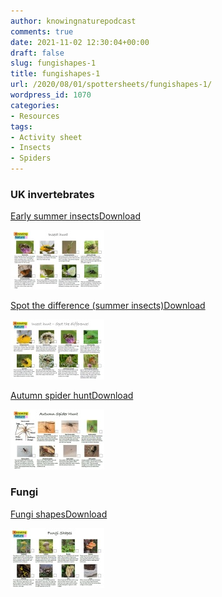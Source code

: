 ```yaml
---
author: knowingnaturepodcast
comments: true
date: 2021-11-02 12:30:04+00:00
draft: false
slug: fungishapes-1
title: fungishapes-1
url: /2020/08/01/spottersheets/fungishapes-1/
wordpress_id: 1070
categories:
- Resources
tags:
- Activity sheet
- Insects
- Spiders
---
```


### UK invertebrates

[Early summer insects](https://knowingnaturepodcast.files.wordpress.com/2020/08/insect-hunt-2020-06-29.pdf)[Download](https://knowingnaturepodcast.files.wordpress.com/2020/08/insect-hunt-2020-06-29.pdf)

![](insecthunt-early-summer.jpg)

[Spot the difference (summer insects)](https://knowingnaturepodcast.files.wordpress.com/2020/08/insect-hunt-2020-07-13.pdf)[Download](https://knowingnaturepodcast.files.wordpress.com/2020/08/insect-hunt-2020-07-13.pdf)

![](insecthunt-spot-the-difference.jpg)

[Autumn spider hunt](https://knowingnaturepodcast.files.wordpress.com/2021/10/2021-10-13-autumn-spider-hunt-2.pdf)[Download](https://knowingnaturepodcast.files.wordpress.com/2021/10/2021-10-13-autumn-spider-hunt-2.pdf)

![](spotter-sheets-1.jpg)

### Fungi

[Fungi shapes](https://knowingnaturepodcast.files.wordpress.com/2021/11/fungi-shapes.pdf)[Download](https://knowingnaturepodcast.files.wordpress.com/2021/11/fungi-shapes.pdf)

![](fungishapes-1.jpg)


